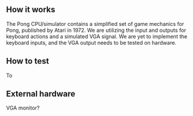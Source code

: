 <!---

This file is used to generate your project datasheet. Please fill in the information below and delete any unused
sections.

You can also include images in this folder and reference them in the markdown. Each image must be less than
512 kb in size, and the combined size of all images must be less than 1 MB.
-->

## How it works

The Pong CPU/simulator contains a simplified set of game mechanics for Pong, published by Atari in 1972. We are utilizing the input and outputs for keyboard actions and a simulated VGA signal. We are yet to implement the keyboard inputs, and the VGA output needs to be tested on hardware.

## How to test

To

## External hardware

VGA monitor?
